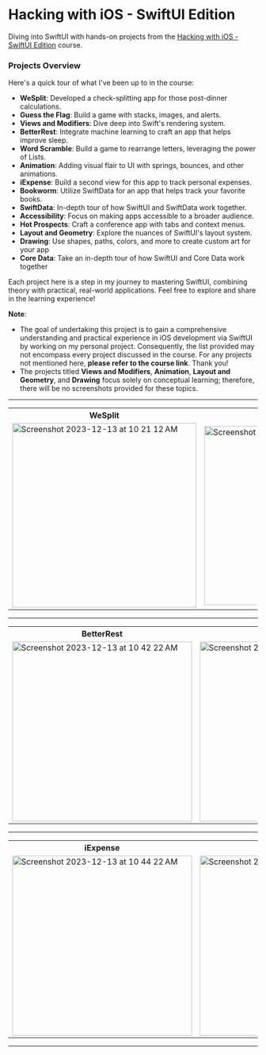 # Hacking with iOS - SwiftUI Edition
Diving into SwiftUI with hands-on projects from the [Hacking with iOS - SwiftUI Edition](https://www.hackingwithswift.com/books/ios-swiftui) course.

### Projects Overview

Here's a quick tour of what I've been up to in the course:

- **WeSplit**: Developed a check-splitting app for those post-dinner calculations.
- **Guess the Flag**: Build a game with stacks, images, and alerts.
- **Views and Modifiers**: Dive deep into Swift's rendering system.
- **BetterRest**: Integrate machine learning to craft an app that helps improve sleep.
- **Word Scramble**: Build a game to rearrange letters, leveraging the power of Lists.
- **Animation**: Adding visual flair to UI with springs, bounces, and other animations.
- **iExpense**: Build a second view for this app to track personal expenses.
- **Bookworm**: Utilize SwiftData for an app that helps track your favorite books.
- **SwiftData**: In-depth tour of how SwiftUI and SwiftData work together.
- **Accessibility**: Focus on making apps accessible to a broader audience.
- **Hot Prospects**: Craft a conference app with tabs and context menus.
- **Layout and Geometry**: Explore the nuances of SwiftUI's layout system.
- **Drawing**: Use shapes, paths, colors, and more to create custom art for your app
- **Core Data**: Take an in-depth tour of how SwiftUI and Core Data work together

Each project here is a step in my journey to mastering SwiftUI, combining theory with practical, real-world applications. Feel free to explore and share in the learning experience!

**Note**: 
- The goal of undertaking this project is to gain a comprehensive understanding and practical experience in iOS development via SwiftUI by working on my personal project. Consequently, the list provided may not encompass every project discussed in the course. For any projects not mentioned here, **please refer to the course link**. Thank you!
- The projects titled **Views and Modifiers**, **Animation**, **Layout and Geometry**, and **Drawing** focus solely on conceptual learning; therefore, there will be no screenshots provided for these topics.

--- 

<table>
  <tr>
    <th>WeSplit</th>
     <th>Guess The Flag</th>
  </tr>
  <tr>
    <td><img width="372" alt="Screenshot 2023-12-13 at 10 21 12 AM" src="https://github.com/sandeep-hegde/hacking-with-ios-swiftui/assets/24915457/4946d667-d8aa-4ebc-9504-c769750fbb67"> </td>
    <td><img width="361" alt="Screenshot 2023-12-13 at 10 41 48 AM" src="https://github.com/sandeep-hegde/hacking-with-ios-swiftui/assets/24915457/4cf73e3a-2fef-4638-9e6e-ff3945037d28"></td>
  </tr>
 </table>

---

<table>
  <tr>
    <th>BetterRest</th>
     <th>Word Scramble</th>
  </tr>
  <tr>
    <td><img width="363" alt="Screenshot 2023-12-13 at 10 42 22 AM" src="https://github.com/sandeep-hegde/hacking-with-ios-swiftui/assets/24915457/af2d4ac8-2c22-4d9b-85df-8d00bb461ce9"></td>
    <td><img width="363" alt="Screenshot 2023-12-13 at 10 43 32 AM" src="https://github.com/sandeep-hegde/hacking-with-ios-swiftui/assets/24915457/9df63a4f-3e34-4f68-b49c-eecdf80f0eb2"></td>
  </tr>
 </table>

---

<table>
  <tr>
    <th>iExpense</th>
     <th>Bookworm</th>
  </tr>
  <tr>
    <td><img width="363" alt="Screenshot 2023-12-13 at 10 44 22 AM" src="https://github.com/sandeep-hegde/hacking-with-ios-swiftui/assets/24915457/9168c11e-df1e-42f7-87b1-f4af1bb7657c"></td>
    <td><img width="363" alt="Screenshot 2023-12-13 at 10 43 32 AM" src="https://github.com/sandeep-hegde/hacking-with-ios-swiftui/assets/24915457/1d851353-fa8b-4458-91df-007bf9787686"></td>
  </tr>
 </table>

---
